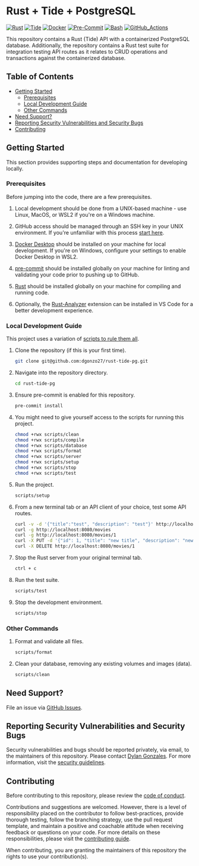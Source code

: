 # Rust + Tide + PostgreSQL

[![Rust](https://img.shields.io/badge/Rust-v1.67.1-blue?logo=rust&logoColor=000000)](https://www.rust-lang.org) [![Tide](https://img.shields.io/badge/Tide-v0.16.0-blue?logo=tide&logoColor=4050FB)](https://github.com/http-rs/tide) [![Docker](https://img.shields.io/badge/Docker-latest-blue?logo=docker&logoColor=blue)](https://www.docker.com/products/docker-desktop/) [![Pre-Commit](https://img.shields.io/badge/Hooks-Pre--Commit-blue?logo=pre-commit&logoColor=FAB040)](https://pre-commit.com) [![Bash](https://img.shields.io/badge/GNU-Bash-blue?logo=gnu-bash&logoColor=4EAA25)](https://www.gnu.org/software/bash/) [![GitHub_Actions](https://img.shields.io/badge/CI/CD-GitHub_Actions-blue?logo=githubactions&logoColor=2088FF)](https://docs.github.com/en/actions)

This repository contains a Rust (Tide) API with a containerized PostgreSQL database. Additionally, the repository contains a Rust test suite for integration testing API routes as it relates to CRUD operations and transactions against the containerized database.

## Table of Contents

- [Getting Started](#getting-started)
  - [Prerequisites](#prerequisites)
  - [Local Development Guide](#local-development-guide)
  - [Other Commands](#other-commands)
- [Need Support?](#need-support)
- [Reporting Security Vulnerabilities and Security Bugs](#reporting-security-vulnerabilities-and-security-bugs)
- [Contributing](#contributing)

## Getting Started

This section provides supporting steps and documentation for developing locally.

### Prerequisites

Before jumping into the code, there are a few prerequisites.

1. Local development should be done from a UNIX-based machine - use Linux, MacOS, or WSL2 if you're on a Windows machine.

2. GitHub access should be managed through an SSH key in your UNIX environment. If you're unfamiliar with this process [start here](https://docs.github.com/en/authentication/connecting-to-github-with-ssh).

3. [Docker Desktop](https://www.docker.com/products/docker-desktop/) should be installed on your machine for local development. If you're on Windows, configure your settings to enable Docker Desktop in WSL2.

4. [pre-commit](https://pre-commit.com/) should be installed globally on your machine for linting and validating your code prior to pushing up to GitHub.

5. [Rust](https://www.rust-lang.org/tools/install) should be installed globally on your machine for compiling and running code.

6. Optionally, the [Rust-Analyzer](https://marketplace.visualstudio.com/items?itemName=rust-lang.rust-analyzer) extension can be installed in VS Code for a better development experience.

### Local Development Guide

This project uses a variation of [scripts to rule them all](https://github.com/github/scripts-to-rule-them-all).

1. Clone the repository (if this is your first time).

   ```sh
   git clone git@github.com:dgonzo27/rust-tide-pg.git
   ```

2. Navigate into the repository directory.

   ```sh
   cd rust-tide-pg
   ```

3. Ensure pre-commit is enabled for this repository.

   ```sh
   pre-commit install
   ```

4. You might need to give yourself access to the scripts for running this project.

   ```sh
   chmod +rwx scripts/clean
   chmod +rwx scripts/compile
   chmod +rwx scripts/database
   chmod +rwx scripts/format
   chmod +rwx scripts/server
   chmod +rwx scripts/setup
   chmod +rwx scripts/stop
   chmod +rwx scripts/test
   ```

5. Run the project.

   ```sh
   scripts/setup
   ```

6. From a new terminal tab or an API client of your choice, test some API routes.

   ```sh
   curl -v -d '{"title":"test", "description": "test"}' http://localhost:8080/movies
   curl -g http://localhost:8080/movies
   curl -g http://localhost:8080/movies/1
   curl -X PUT -d '{"id": 1, "title": "new title", "description": "new desc"}' http://localhost:8080/movies/1
   curl -X DELETE http://localhost:8080/movies/1
   ```

7. Stop the Rust server from your original terminal tab.

   ```sh
   ctrl + c
   ```

8. Run the test suite.

   ```sh
   scripts/test
   ```

9. Stop the development environment.

   ```sh
   scripts/stop
   ```

### Other Commands

1. Format and validate all files.

   ```sh
   scripts/format
   ```

2. Clean your database, removing any existing volumes and images (data).

   ```sh
   scripts/clean
   ```

## Need Support?

File an issue via [GitHub Issues](https://github.com/dgonzo27/rust-tide-pg/issues).

## Reporting Security Vulnerabilities and Security Bugs

Security vulnerabilities and bugs should be reported privately, via email, to the maintainers of this repository. Please contact [Dylan Gonzales](mailto:dylangonzales247@gmail.com). For more information, visit the [security guidelines](./SECURITY.md).

## Contributing

Before contributing to this repository, please review the [code of conduct](./CODE_OF_CONDUCT.md).

Contributions and suggestions are welcomed. However, there is a level of responsibility placed on the contributor to follow best-practices, provide thorough testing, follow the branching strategy, use the pull request template, and maintain a positive and coachable attitude when receiving feedback or questions on your code. For more details on these responsibilities, please visit the [contributing guide](./CONTRIBUTING.md).

When contributing, you are granting the maintainers of this repository the rights to use your contribution(s).
